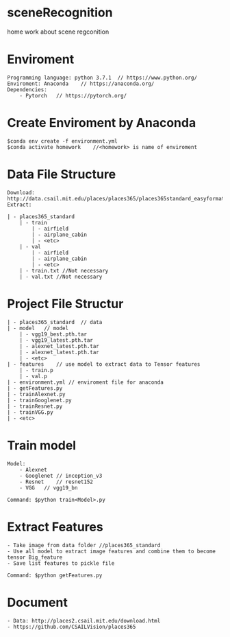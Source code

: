 # sceneRecognition
home work about scene regconition

# Enviroment
    Programming language: python 3.7.1  // https://www.python.org/
    Enviroment: Anaconda    // https://anaconda.org/
    Dependencies:
        - Pytorch   // https://pytorch.org/

# Create Enviroment by Anaconda
    $conda env create -f environment.yml
    $conda activate homework    //<homework> is name of enviroment

# Data File Structure 
    Download: http://data.csail.mit.edu/places/places365/places365standard_easyformat.tar
    Extract:

    | - places365_standard
        | - train
            | - airfield
            | - airplane_cabin
            | - <etc>
        | - val
            | - airfield
            | - airplane_cabin
            | - <etc>
        | - train.txt //Not necessary
        | - val.txt //Not necessary

# Project File Structur
    | - places365_standard  // data
    | - model   // model
        | - vgg19_best.pth.tar
        | - vgg19_latest.pth.tar
        | - alexnet_latest.pth.tar
        | - alexnet_latest.pth.tar
        | - <etc>
    | - features    // use model to extract data to Tensor features
        | - train.p
        | - val.p
    | - environment.yml // enviroment file for anaconda    
    | - getFeatures.py
    | - trainAlexnet.py
    | - trainGooglenet.py
    | - trainResnet.py
    | - trainVGG.py
    | - <etc>

# Train model
    Model:
        - Alexnet
        - Googlenet // inception_v3
        - Resnet    // resnet152
        - VGG   // vgg19_bn

    Command: $python train<Model>.py

# Extract Features
    - Take image from data folder //places365_standard
    - Use all model to extract image features and combine them to become tensor Big_feature
    - Save list features to pickle file

    Command: $python getFeatures.py


# Document
    - Data: http://places2.csail.mit.edu/download.html
    - https://github.com/CSAILVision/places365